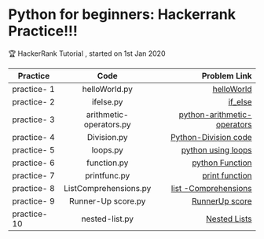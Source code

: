 # Python for beginners: Hackerrank Practice!!!

:trophy: 
HackerRank Tutorial , started on 1st Jan 2020

| Practice  | Code           | Problem Link |
| ------------- |:-----------:|-------:|
| practice- 1 | helloWorld.py | [helloWorld](https://www.hackerrank.com/challenges/py-hello-world/problem) |
| practice- 2 |ifelse.py | [if_else](https://www.hackerrank.com/challenges/py-if-else/problem) |
| practice- 3 |arithmetic-operators.py | [python-arithmetic-operators](https://www.hackerrank.com/challenges/python-arithmetic-operators/problem) |
| practice- 4 |Division.py | [Python-Division code](https://www.hackerrank.com/challenges/python-division/problem) |
| practice- 5 |loops.py | [python using loops](https://www.hackerrank.com/challenges/python-loops/problem) |
| practice- 6 |function.py | [python Function](https://www.hackerrank.com/challenges/write-a-function/problem) |
| practice- 7 |printfunc.py | [print function](https://www.hackerrank.com/challenges/python-print/problem) |
| practice- 8 |ListComprehensions.py | [list -Comprehensions](https://www.hackerrank.com/challenges/list-comprehensions/problem) |
| practice- 9 |Runner-Up score.py | [RunnerUp score](https://www.hackerrank.com/challenges/find-second-maximum-number-in-a-list/problem) |
| practice- 10|nested-list.py | [Nested Lists](https://www.hackerrank.com/challenges/nested-list/problem) |